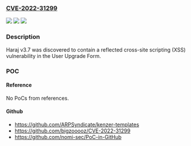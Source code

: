 ### [CVE-2022-31299](https://cve.mitre.org/cgi-bin/cvename.cgi?name=CVE-2022-31299)
![](https://img.shields.io/static/v1?label=Product&message=n%2Fa&color=blue)
![](https://img.shields.io/static/v1?label=Version&message=n%2Fa&color=blue)
![](https://img.shields.io/static/v1?label=Vulnerability&message=n%2Fa&color=brighgreen)

### Description

Haraj v3.7 was discovered to contain a reflected cross-site scripting (XSS) vulnerability in the User Upgrade Form.

### POC

#### Reference
No PoCs from references.

#### Github
- https://github.com/ARPSyndicate/kenzer-templates
- https://github.com/bigzooooz/CVE-2022-31299
- https://github.com/nomi-sec/PoC-in-GitHub


